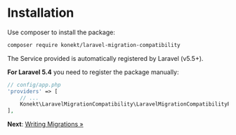 # Installation

Use composer to install the package:

```bash
composer require konekt/laravel-migration-compatibility
```

The Service provided is automatically registered by Laravel (v5.5+).

**For Laravel 5.4** you need to register the package manually:

```php
// config/app.php
'providers' => [
    // ...
    Konekt\LaravelMigrationCompatibility\LaravelMigrationCompatibilityProvider::class,
],
```

**Next**: [Writing Migrations &raquo;](writing-migrations.md)
